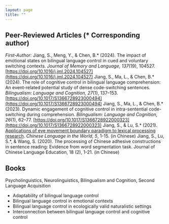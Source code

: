 ```yaml
---
layout: page
title: ""
---
```


## Peer-Reviewed Articles (* Corresponding author)
*First-Author:*
Jiang, S., Meng, Y., & Chen, B.* (2024). The impact of emotional states on bilingual language control in cued and voluntary switching contexts. *Journal of Memory and Language, 137*(19), 104527. [https://doi.org/10.1016/j.jml.2024.104527](https://doi.org/10.1016/j.jml.2024.104527)
Jiang, S., Ma, L., & Chen, B.* (2024). The role of cognitive control in bilingual language comprehension: An event-related potential study of dense code-switching sentences. *Bilingualism: Language and Cognition, 27*(1), 137–153. [https://doi.org/10.1017/S1366728923000494](https://doi.org/10.1017/S1366728923000494)
Jiang, S., Ma, L., & Chen, B.* (2023). Dynamic engagement of cognitive control in intra-sentential code-switching during comprehension. *Bilingualism: Language and Cognition, 26*(1), 62–77. [https://doi.org/10.1017/S1366728922000323](https://doi.org/10.1017/S1366728922000323)
Jiang, S., & Lu, S.* (2021). [Applications of eye movement boundary paradigm to lexical processing research](https://kns.cnki.net/KXReader/Detail?invoice=tNk4%2Fkg07iWa4%2FmM4VO98rQBeWXJYQJjcu6EIxOQtymNLlw5T9fddHOp4u3b%2BTMMvrCFjVekV7T4B5gdYxb9vq2vvtFK56Si08p5NSFnF%2Fx1Dasixxotcp2jkPgR%2BnwO3Pd8FDQC%2FWK3uU7LUQilPNKDBSYWNK8CXb09xao8MFI%3D&DBCODE=CCJD&FileName=GJYU202100001&TABLEName=ccjdlast2&nonce=365DD7F6139D4ADC80096C5C627CE6C3&TIMESTAMP=1717311034780&uid=). *Chinese
Language in the World, 5*, 1-15. (in Chinese)
Jiang, S., Lu, S.*, & Wang, S. (2020). The processing of Chinese adhesive constructions in sentence reading: Evidence
from word segmentation task. Journal of Chinese Language Education, 18 (2), 1-21. (in Chinese)
   
## Books
Psycholinguistics, Neurolinguistics, Bilingualism and Cognition, Second Language Acquisition
- Adaptability of bilingual language control
- Bilingual language control in emotional contexts
- Bilingual language control in ecologically valid naturalistic settings
- Interconnection between bilingual language control and cognitive control
